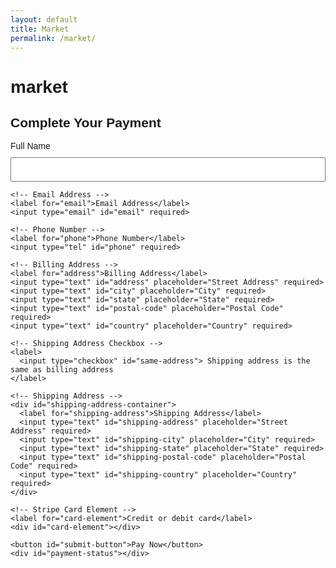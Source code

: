 ```yaml
---
layout: default
title: Market
permalink: /market/
---
```


# market



<!DOCTYPE html>
<html lang="en">
<head>
  <meta charset="UTF-8">
  <meta name="viewport" content="width=device-width, initial-scale=1.0">
  <title>Stripe Payment</title>
  <script src="https://js.stripe.com/v3/"></script>
  <style>
    body { font-family: Arial, sans-serif; }
    #payment-form { max-width: 600px; margin: auto; }
    input, button { display: block; width: 100%; margin: 10px 0; padding: 10px; }
    #card-element { border: 1px solid #ccc; padding: 10px; border-radius: 4px; }
    .error { color: red; }
    .success { color: green; }
  </style>
</head>
<body>
  <h2>Complete Your Payment</h2>

  <form id="payment-form">
    <!-- Cardholder's Name -->
    <label for="name">Full Name</label>
    <input type="text" id="name" required>

    <!-- Email Address -->
    <label for="email">Email Address</label>
    <input type="email" id="email" required>

    <!-- Phone Number -->
    <label for="phone">Phone Number</label>
    <input type="tel" id="phone" required>

    <!-- Billing Address -->
    <label for="address">Billing Address</label>
    <input type="text" id="address" placeholder="Street Address" required>
    <input type="text" id="city" placeholder="City" required>
    <input type="text" id="state" placeholder="State" required>
    <input type="text" id="postal-code" placeholder="Postal Code" required>
    <input type="text" id="country" placeholder="Country" required>

    <!-- Shipping Address Checkbox -->
    <label>
      <input type="checkbox" id="same-address"> Shipping address is the same as billing address
    </label>

    <!-- Shipping Address -->
    <div id="shipping-address-container">
      <label for="shipping-address">Shipping Address</label>
      <input type="text" id="shipping-address" placeholder="Street Address" required>
      <input type="text" id="shipping-city" placeholder="City" required>
      <input type="text" id="shipping-state" placeholder="State" required>
      <input type="text" id="shipping-postal-code" placeholder="Postal Code" required>
      <input type="text" id="shipping-country" placeholder="Country" required>
    </div>

    <!-- Stripe Card Element -->
    <label for="card-element">Credit or debit card</label>
    <div id="card-element"></div>

    <button id="submit-button">Pay Now</button>
    <div id="payment-status"></div>
  </form>

  <script>
    document.addEventListener("DOMContentLoaded", async () => {
      const stripe = Stripe('pk_test_51PulULDDaepf7cjiBCJQ4wxoptuvOfsdiJY6tvKxW3uXZsMUome7vfsIORlSEZiaG4q20ZLSqEMiBIuHi7Fsy9dP00nytmrtYb'); // Use your publishable key

      const form = document.getElementById("payment-form");
      const submitButton = document.getElementById("submit-button");
      const paymentStatus = document.getElementById("payment-status");
      const sameAddressCheckbox = document.getElementById("same-address");
      const shippingAddressContainer = document.getElementById("shipping-address-container");

      // Mount the Stripe Elements card UI
      const elements = stripe.elements();
      const card = elements.create("card");
      card.mount("#card-element");

      // Handle the checkbox change event
      sameAddressCheckbox.addEventListener("change", () => {
        const isChecked = sameAddressCheckbox.checked;
        shippingAddressContainer.style.display = isChecked ? "none" : "block";
        if (isChecked) {
          document.getElementById("shipping-address").value = document.getElementById("address").value;
          document.getElementById("shipping-city").value = document.getElementById("city").value;
          document.getElementById("shipping-state").value = document.getElementById("state").value;
          document.getElementById("shipping-postal-code").value = document.getElementById("postal-code").value;
          document.getElementById("shipping-country").value = document.getElementById("country").value;
        }
      });

      form.addEventListener("submit", async (event) => {
        event.preventDefault();
        submitButton.disabled = true;
        paymentStatus.textContent = "";

        const name = document.getElementById("name").value;
        const email = document.getElementById("email").value;
        const phone = document.getElementById("phone").value;
        const address = {
          line1: document.getElementById("address").value,
          city: document.getElementById("city").value,
          state: document.getElementById("state").value,
          postal_code: document.getElementById("postal-code").value,
          country: document.getElementById("country").value
        };
        const shippingAddress = sameAddressCheckbox.checked ? address : {
          line1: document.getElementById("shipping-address").value,
          city: document.getElementById("shipping-city").value,
          state: document.getElementById("shipping-state").value,
          postal_code: document.getElementById("shipping-postal-code").value,
          country: document.getElementById("shipping-country").value
        };

        try {
          // Create payment intent by calling the backend API
          const response = await fetch('https://backend-github-io.vercel.app/api/create-payment-intent', {
            method: 'POST',
            headers: {
              'Content-Type': 'application/json',
            },
            body: JSON.stringify({
              amount: 2000, // Example amount in cents
              email: email,
              phone: phone,
              name: name,
              address: address,
              shippingAddress: shippingAddress
            })
          });

          if (!response.ok) {
            throw new Error('Failed to create payment intent');
          }

          const data = await response.json();

          // Confirm payment on the client-side using the client secret
          const result = await stripe.confirmCardPayment(data.clientSecret, {
            payment_method: {
              card: card,
              billing_details: {
                name: name,
                email: email,
                phone: phone,
                address: address
              },
            },
          });

          if (result.error) {
            // Display error message if payment fails
            paymentStatus.textContent = `Error: ${result.error.message}`;
            paymentStatus.classList.add('error');
          } else {
            // Payment successful
            if (result.paymentIntent.status === 'succeeded') {
              paymentStatus.textContent = 'Payment successful!';
              paymentStatus.classList.add('success');
            }
          }
        } catch (error) {
          paymentStatus.textContent = `Error: ${error.message}`;
          paymentStatus.classList.add('error');
        } finally {
          submitButton.disabled = false;
        }
      });
    });
  </script>
</body>
</html>
